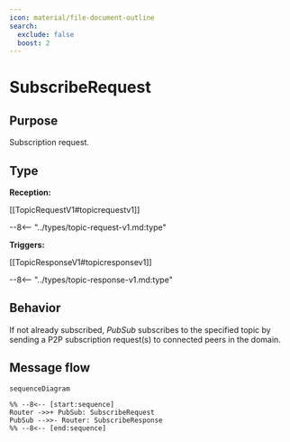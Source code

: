 ```yaml
---
icon: material/file-document-outline
search:
  exclude: false
  boost: 2
---
```


<div class="message" markdown>

# SubscribeRequest

## Purpose

<!-- --8<-- [start:purpose] -->
Subscription request.
<!-- --8<-- [end:purpose] -->

## Type

 <!-- --8<-- [start:type] -->
**Reception:**

[[TopicRequestV1#topicrequestv1]]

--8<-- "../types/topic-request-v1.md:type"

**Triggers:**

[[TopicResponseV1#topicresponsev1]]

--8<-- "../types/topic-response-v1.md:type"
<!-- --8<-- [end:type] -->

## Behavior

<!-- --8<-- [start:behavior] -->
If not already subscribed, *PubSub* subscribes to the specified topic
by sending a P2P subscription request(s) to connected peers in the domain.
<!-- --8<-- [end:behavior] -->

## Message flow

<!-- --8<-- [start:messages] -->
```mermaid
sequenceDiagram

%% --8<-- [start:sequence]
Router ->>+ PubSub: SubscribeRequest
PubSub -->>- Router: SubscribeResponse
%% --8<-- [end:sequence]
```
<!-- --8<-- [end:messages] -->

</div>
